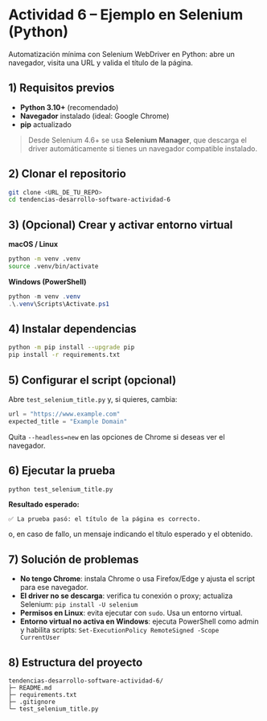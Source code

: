 # Actividad 6 – Ejemplo en Selenium (Python)

Automatización mínima con Selenium WebDriver en Python: abre un navegador, visita una URL y valida el título de la página.

## 1) Requisitos previos
- **Python 3.10+** (recomendado)
- **Navegador** instalado (ideal: Google Chrome)
- **pip** actualizado

> Desde Selenium 4.6+ se usa **Selenium Manager**, que descarga el driver automáticamente si tienes un navegador compatible instalado.

## 2) Clonar el repositorio
```bash
git clone <URL_DE_TU_REPO>
cd tendencias-desarrollo-software-actividad-6
````

## 3) (Opcional) Crear y activar entorno virtual

**macOS / Linux**

```bash
python -m venv .venv
source .venv/bin/activate
```

**Windows (PowerShell)**

```powershell
python -m venv .venv
.\.venv\Scripts\Activate.ps1
```

## 4) Instalar dependencias

```bash
python -m pip install --upgrade pip
pip install -r requirements.txt
```

## 5) Configurar el script (opcional)

Abre `test_selenium_title.py` y, si quieres, cambia:

```python
url = "https://www.example.com"
expected_title = "Example Domain"
```

Quita `--headless=new` en las opciones de Chrome si deseas ver el navegador.

## 6) Ejecutar la prueba

```bash
python test_selenium_title.py
```

**Resultado esperado:**

```
✅ La prueba pasó: el título de la página es correcto.
```

o, en caso de fallo, un mensaje indicando el título esperado y el obtenido.

## 7) Solución de problemas

* **No tengo Chrome**: instala Chrome o usa Firefox/Edge y ajusta el script para ese navegador.
* **El driver no se descarga**: verifica tu conexión o proxy; actualiza Selenium:
  `pip install -U selenium`
* **Permisos en Linux**: evita ejecutar con `sudo`. Usa un entorno virtual.
* **Entorno virtual no activa en Windows**: ejecuta PowerShell como admin y habilita scripts:
  `Set-ExecutionPolicy RemoteSigned -Scope CurrentUser`

## 8) Estructura del proyecto

```
tendencias-desarrollo-software-actividad-6/
├─ README.md
├─ requirements.txt
├─ .gitignore
└─ test_selenium_title.py
```

```
```
